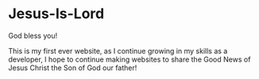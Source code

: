 # Jesus-Is-Lord
God bless you!

This is my first ever website, as I continue growing in my skills as a developer,
I hope to continue making websites to share the Good News of Jesus Christ the Son of God our father!
